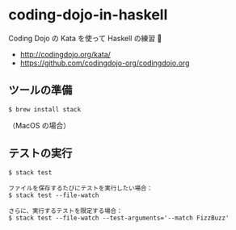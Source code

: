 # coding-dojo-in-haskell

Coding Dojo の Kata を使って Haskell の練習 💪

- http://codingdojo.org/kata/
- https://github.com/codingdojo-org/codingdojo.org


## ツールの準備

```console
$ brew install stack
```

（MacOS の場合）

## テストの実行

```console
$ stack test

ファイルを保存するたびにテストを実行したい場合：
$ stack test --file-watch

さらに、実行するテストを限定する場合：
$ stack test --file-watch --test-arguments='--match FizzBuzz'
```
